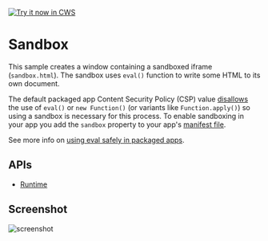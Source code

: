 <a target="_blank" href="https://chrome.google.com/webstore/detail/gaaeficfcmngmogaejhikdnkdijlpgec">![Try it now in CWS](https://raw.github.com/GoogleChrome/chrome-app-samples/master/tryitnowbutton.png "Click here to install this sample from the Chrome Web Store")</a>


# Sandbox

This sample creates a window containing a sandboxed iframe (`sandbox.html`).
The sandbox uses `eval()` function to write some HTML to its own document.

The default packaged app Content Security Policy (CSP) value
[disallows](http://developer.chrome.com/apps/app_csp.html) the use of
`eval()` or `new Function()` (or variants like `Function.apply()`) so using a
sandbox is necessary for this process. To enable sandboxing in your app you
add the `sandbox` property to your app's [manifest file](http://developer.chrome.com/apps/manifest.html#sandbox).

See more info on [using eval safely in packaged apps](http://developer.chrome.com/apps/sandboxingEval.html).

## APIs

* [Runtime](http://developer.chrome.com/apps/app.runtime.html)

     
## Screenshot
![screenshot](/samples/sandboxed-content/assets/screenshot_1280_800.png)


